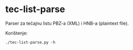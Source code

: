 tec-list-parse
==============

Parser za tečajnu listu PBZ-a (XML) i HNB-a (plaintext file).

Korištenje:

    ./tec-list-parse.py -h
